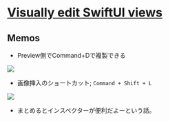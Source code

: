 # [Visually edit SwiftUI views](https://developer.apple.com/videos/play/wwdc2020/10185/)

## Memos

- Preview側でCommand+Dで複製できる

![](https://i.imgur.com/7bZVbkS.jpg)

- 画像挿入のショートカット; `Command + Shift + L`

![](https://i.imgur.com/lg3Sg55.jpg)

- まとめるとインスペクターが便利だよーという話。

